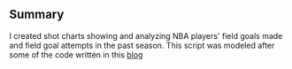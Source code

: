 ## Summary

I created shot charts showing and analyzing NBA players' field goals made and field goal attempts in the past season. This script was modeled after some of the code written in this [blog](http://savvastjortjoglou.com/nba-shot-sharts.html)


